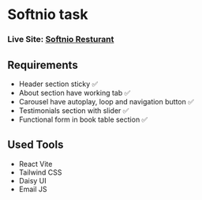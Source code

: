 # Softnio task

### Live Site: [Softnio Resturant](https://softnio-resturant.netlify.app/)

## Requirements

- Header section sticky ✅
- About section have working tab ✅
- Carousel have autoplay, loop and navigation button ✅
- Testimonials section with slider ✅
- Functional form in book table section ✅

## Used Tools

- React Vite
- Tailwind CSS
- Daisy UI
- Email JS
